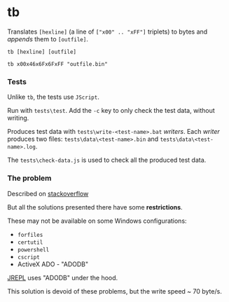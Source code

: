 # tb

Translates `[hexline]` (a line of `["x00" .. "xFF"]` triplets) to bytes
and *appends* them to `[outfile]`.

```batch
tb [hexline] [outfile]

tb x00x46x6Fx6FxFF "outfile.bin"
```

### Tests

Unlike `tb`, the tests use `JScript`.

Run with `tests\test`. Add the `-c` key to only check the test data, without
writing.

Produces test data with `tests\write-<test-name>.bat` *writers*. Each *writer*
produces two files: `tests\data\<test-name>.bin` and
`tests\data\<test-name>.log`.

The `tests\check-data.js` is used to check all the produced test data.

### The problem

Described on [stackoverflow](https://stackoverflow.com/questions/47750732/write-hex-values-to-file-in-windows-batch)

But all the solutions presented there have some **restrictions**.

These may not be available on some Windows configurations:
* `forfiles`
* `certutil`
* `powershell`
* `cscript`
* ActiveX ADO - "ADODB"

[JREPL](https://www.dostips.com/forum/viewtopic.php?f=3&t=6044) uses "ADODB"
under the hood.

This solution is devoid of these problems, but the write speed ~ 70 byte/s.

